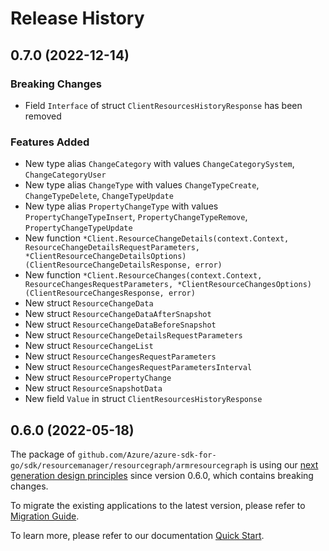 # Release History

## 0.7.0 (2022-12-14)
### Breaking Changes

- Field `Interface` of struct `ClientResourcesHistoryResponse` has been removed

### Features Added

- New type alias `ChangeCategory` with values `ChangeCategorySystem`, `ChangeCategoryUser`
- New type alias `ChangeType` with values `ChangeTypeCreate`, `ChangeTypeDelete`, `ChangeTypeUpdate`
- New type alias `PropertyChangeType` with values `PropertyChangeTypeInsert`, `PropertyChangeTypeRemove`, `PropertyChangeTypeUpdate`
- New function `*Client.ResourceChangeDetails(context.Context, ResourceChangeDetailsRequestParameters, *ClientResourceChangeDetailsOptions) (ClientResourceChangeDetailsResponse, error)`
- New function `*Client.ResourceChanges(context.Context, ResourceChangesRequestParameters, *ClientResourceChangesOptions) (ClientResourceChangesResponse, error)`
- New struct `ResourceChangeData`
- New struct `ResourceChangeDataAfterSnapshot`
- New struct `ResourceChangeDataBeforeSnapshot`
- New struct `ResourceChangeDetailsRequestParameters`
- New struct `ResourceChangeList`
- New struct `ResourceChangesRequestParameters`
- New struct `ResourceChangesRequestParametersInterval`
- New struct `ResourcePropertyChange`
- New struct `ResourceSnapshotData`
- New field `Value` in struct `ClientResourcesHistoryResponse`


## 0.6.0 (2022-05-18)

The package of `github.com/Azure/azure-sdk-for-go/sdk/resourcemanager/resourcegraph/armresourcegraph` is using our [next generation design principles](https://azure.github.io/azure-sdk/general_introduction.html) since version 0.6.0, which contains breaking changes.

To migrate the existing applications to the latest version, please refer to [Migration Guide](https://aka.ms/azsdk/go/mgmt/migration).

To learn more, please refer to our documentation [Quick Start](https://aka.ms/azsdk/go/mgmt).